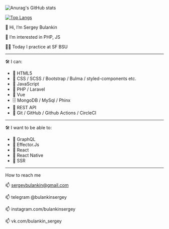 ![Anurag's GitHub stats](https://github-readme-stats.vercel.app/api?username=sergeybulankin&theme=default&show_icons=true)

[![Top Langs](https://github-readme-stats.vercel.app/api/top-langs/?username=sergeybulankin&layout=compact)](https://github.com/anuraghazra/github-readme-stats)


👋 Hi, I’m Sergey Bulankin

👀 I’m interested in PHP, JS

👨‍💻 Today I practice at SF BSU

________________________________________

🛠 I can:
- 📜 HTML5
- 🎨 CSS / SCSS / Bootstrap / Bulma / styled-components etc.
- 🔧 JavaScript
- 🔧 PHP / Laravel
- 🧩 Vue
- 🗄 MongoDB / MySql / Phinx
- 🔌 REST API
- 🌱 Git / GitHub / Github Actions / CircleCI

________________________________________

🛠 I want to be able to:
- 🌱 GraphQL
- 🌱 Effector.Js
- 🌱 React
- 🌱 React Native
- 🌱 SSR

________________________________________

How to reach me 

📫 sergeybulankin@gmail.com

📫 telegram @bulankinsergey

📫 instagram.com/bulankinsergey

📫 vk.com/bulankin_sergey
